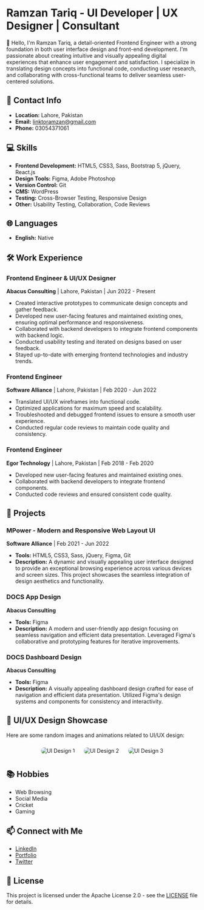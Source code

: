 # Ramzan Tariq - UI Developer | UX Designer | Consultant

👋 Hello, I'm Ramzan Tariq, a detail-oriented Frontend Engineer with a strong foundation in both user interface design and front-end development. I'm passionate about creating intuitive and visually appealing digital experiences that enhance user engagement and satisfaction. I specialize in translating design concepts into functional code, conducting user research, and collaborating with cross-functional teams to deliver seamless user-centered solutions.

## 📌 Contact Info
- **Location:** Lahore, Pakistan
- **Email:** linktoramzan@gmail.com
- **Phone:** 03054371061


## 💻 Skills
- **Frontend Development:** HTML5, CSS3, Sass, Bootstrap 5, jQuery, React.js
- **Design Tools:** Figma, Adobe Photoshop
- **Version Control:** Git
- **CMS:** WordPress
- **Testing:** Cross-Browser Testing, Responsive Design
- **Other:** Usability Testing, Collaboration, Code Reviews

## 🌐 Languages
- **English:** Native

## 🛠️ Work Experience

### **Frontend Engineer & UI/UX Designer**  
**Abacus Consulting** | Lahore, Pakistan | Jun 2022 - Present  
- Created interactive prototypes to communicate design concepts and gather feedback.
- Developed new user-facing features and maintained existing ones, ensuring optimal performance and responsiveness.
- Collaborated with backend developers to integrate frontend components with backend logic.
- Conducted usability testing and iterated on designs based on user feedback.
- Stayed up-to-date with emerging frontend technologies and industry trends.

### **Frontend Engineer**  
**Software Alliance** | Lahore, Pakistan | Feb 2020 - Jun 2022  
- Translated UI/UX wireframes into functional code.
- Optimized applications for maximum speed and scalability.
- Troubleshooted and debugged frontend issues to ensure a smooth user experience.
- Conducted regular code reviews to maintain code quality and consistency.

### **Frontend Engineer**  
**Egor Technology** | Lahore, Pakistan | Feb 2018 - Feb 2020  
- Developed new user-facing features and maintained existing ones.
- Collaborated with backend developers to integrate frontend components.
- Conducted code reviews and ensured consistent code quality.

## 🚀 Projects

### **MPower - Modern and Responsive Web Layout UI**  
**Software Alliance** | Feb 2021 - Jun 2022  
- **Tools:** HTML5, CSS3, Sass, jQuery, Figma, Git  
- **Description:** A dynamic and visually appealing user interface designed to provide an exceptional browsing experience across various devices and screen sizes. This project showcases the seamless integration of design aesthetics and functionality.

### **DOCS App Design**  
**Abacus Consulting**  
- **Tools:** Figma  
- **Description:** A modern and user-friendly app design focusing on seamless navigation and efficient data presentation. Leveraged Figma's collaborative and prototyping features for iterative improvements.

### **DOCS Dashboard Design**  
**Abacus Consulting**  
- **Tools:** Figma  
- **Description:** A visually appealing dashboard design crafted for ease of navigation and efficient data presentation. Utilized Figma's design systems and components for consistency and interactivity.

## 🎨 UI/UX Design Showcase

Here are some random images and animations related to UI/UX design:

<div align="center">
 
  <img src=" https://github.com/ramzan123/Portfolio/blob/710f5ea26986004323cf14b43c81b003e795160f/app%20aplash%20screen.png/150" alt="UI Design 1" style="border-radius: 10px; margin: 10px; animation: float 3s ease-in-out infinite;">
 
  <img src="https://github.com/ramzan123/Portfolio/blob/710f5ea26986004323cf14b43c81b003e795160f/Home%20screen.png/150" alt="UI Design 2" style="border-radius: 10px; margin: 10px; animation: float 3s ease-in-out infinite;">
  <img src="https://via.placeholder.com/150" alt="UI Design 3" style="border-radius: 10px; margin: 10px; animation: float 3s ease-in-out infinite;">
</div>

<style>
  @keyframes float {
    0%, 100% {
      transform: translateY(0);
    }
    50% {
      transform: translateY(-10px);
    }
  }
</style>

## 📚 Hobbies
- Web Browsing
- Social Media
- Cricket
- Gaming

## 📫 Connect with Me
- [LinkedIn](https://www.linkedin.com/in/tumur-alex/)
- [Portfolio](https://tumur.me)
- [Twitter](https://twitter.com/tumur_alex)

## 📜 License
This project is licensed under the Apache License 2.0 - see the [LICENSE](LICENSE) file for details.

